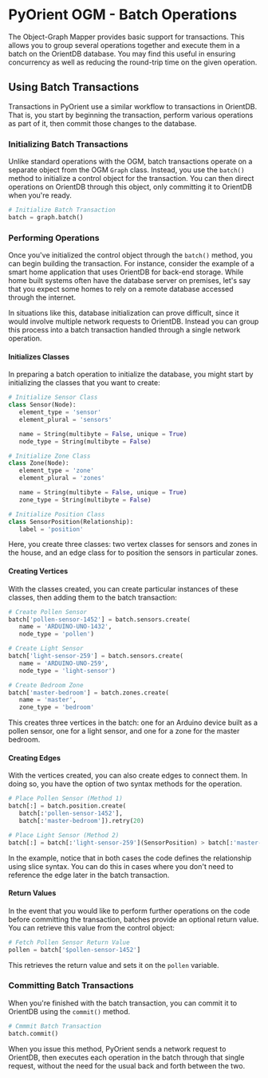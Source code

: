 # PyOrient OGM - Batch Operations

The Object-Graph Mapper provides basic support for transactions.  This allows you to group several operations together and execute them in a batch on the OrientDB database.  You may find this useful in ensuring concurrency as well as reducing the round-trip time on the given operation.

## Using Batch Transactions

Transactions in PyOrient use a similar workflow to transactions in OrientDB.  That is, you start by beginning the transaction, perform various operations as part of it, then commit those changes to the database.


### Initializing Batch Transactions

Unlike standard operations with the OGM, batch transactions operate on a separate object from the OGM `Graph` class.  Instead, you use the `batch()` method to initialize a control object for the transaction.  You can then direct operations on OrientDB through this object, only committing it to OrientDB when you're ready.

```py
# Initialize Batch Transaction
batch = graph.batch()
```

### Performing Operations

Once you've initialized the control object through the `batch()` method, you can begin building the transaction.  For instance, consider the example of a smart home application that uses OrientDB for back-end storage.  While home built systems often have the database server on premises, let's say that you expect some homes to rely on a remote database accessed through the internet.

In situations like this, database initialization can prove difficult, since it would involve multiple network requests to OrientDB.  Instead you can group this process into a batch transaction handled through a single network operation.


#### Initializes Classes

In preparing a batch operation to initialize the database, you might start by initializing the classes that you want to create:

```py
# Initialize Sensor Class
class Sensor(Node):
   element_type = 'sensor'
   element_plural = 'sensors'

   name = String(multibyte = False, unique = True)
   node_type = String(multibyte = False)

# Initialize Zone Class
class Zone(Node):
   element_type = 'zone'
   element_plural = 'zones'

   name = String(multibyte = False, unique = True)
   zone_type = String(multibyte = False)

# Initialize Position Class
class SensorPosition(Relationship):
   label = 'position'
```

Here, you create three classes: two vertex classes for sensors and zones in the house, and an edge class for to position the sensors in particular zones.  

#### Creating Vertices

With the classes created, you can create particular instances of these classes, then adding them to the batch transaction:

```py
# Create Pollen Sensor
batch['pollen-sensor-1452'] = batch.sensors.create(
   name = 'ARDUINO-UNO-1432', 
   node_type = 'pollen')

# Create Light Sensor
batch['light-sensor-259'] = batch.sensors.create(
   name = 'ARDUINO-UNO-259',
   node_type = 'light-sensor')

# Create Bedroom Zone
batch['master-bedroom'] = batch.zones.create(
   name = 'master',
   zone_type = 'bedroom'
```

This creates three vertices in the batch: one for an Arduino device built as a pollen sensor, one for a light sensor,  and one for a zone for the master bedroom.  

#### Creating Edges

With the vertices created, you can also create edges to connect them.  In doing so, you have the option of two syntax methods for the operation.

```py
# Place Pollen Sensor (Method 1)
batch[:] = batch.position.create(
   batch[:'pollen-sensor-1452'],
   batch[:'master-bedroom']).retry(20)

# Place Light Sensor (Method 2)
batch[:] = batch[:'light-sensor-259'](SensorPosition) > batch[:'master-bedroom']
```

In the example, notice that in both cases the code defines the relationship using slice syntax.  You can do this in cases where you don't need to reference the edge later in the batch transaction.


#### Return Values

In the event that you would like to perform further operations on the code before committing the transaction, batches provide an optional return value.  You can retrieve this value from the control object:

```py
# Fetch Pollen Sensor Return Value
pollen = batch['$pollen-sensor-1452']
```

This retrieves the return value and sets it on the `pollen` variable.


### Committing Batch Transactions

When you're finished with the batch transaction, you can commit it to OrientDB using the `commit()` method.

```py
# Cmmmit Batch Transaction
batch.commit()
```

When you issue this method, PyOrient sends a network request to OrientDB, then executes each operation in the batch through that single request, without the need for the usual back and forth between the two.
